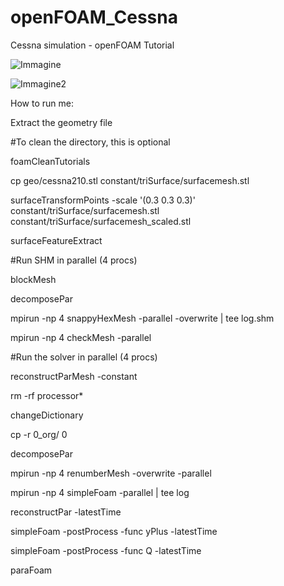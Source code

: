 # openFOAM_Cessna
Cessna simulation - openFOAM Tutorial


![Immagine](https://user-images.githubusercontent.com/54579322/89345594-ff571100-d6a7-11ea-9463-a8a755756ffb.png)


![Immagine2](https://user-images.githubusercontent.com/54579322/89345612-07af4c00-d6a8-11ea-8d96-f133e64930bd.png)

How to run me:

Extract the geometry file

#To clean the directory, this is optional

foamCleanTutorials

cp geo/cessna210.stl constant/triSurface/surfacemesh.stl

surfaceTransformPoints -scale '(0.3 0.3 0.3)' constant/triSurface/surfacemesh.stl constant/triSurface/surfacemesh_scaled.stl

surfaceFeatureExtract



#Run SHM in parallel (4 procs)

blockMesh

decomposePar

mpirun -np 4 snappyHexMesh -parallel -overwrite | tee log.shm

mpirun -np 4 checkMesh -parallel



#Run the solver in parallel (4 procs)

reconstructParMesh -constant

rm -rf processor*

changeDictionary 

cp -r 0_org/ 0

decomposePar

mpirun -np 4 renumberMesh -overwrite -parallel

mpirun -np 4 simpleFoam -parallel | tee log

reconstructPar -latestTime

simpleFoam -postProcess -func yPlus -latestTime

simpleFoam -postProcess -func Q -latestTime

paraFoam 


